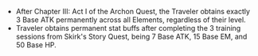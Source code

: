 * After Chapter III: Act I of the Archon Quest, the Traveler obtains exactly 3 Base ATK permanently across all Elements, regardless of their level.
* Traveler obtains permanent stat buffs after completing the 3 training sessions from Skirk's Story Quest, being 7 Base ATK, 15 Base EM, and 50 Base HP. 
